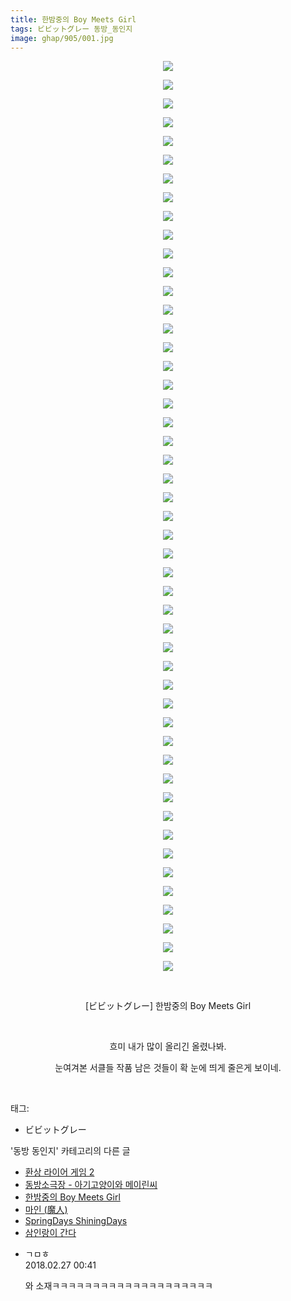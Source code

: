 ```yaml
---
title: 한밤중의 Boy Meets Girl
tags: ビビットグレー 동방_동인지
image: ghap/905/001.jpg
---
```

<div class="article">
<p style="text-align: center; clear: none; float: none;"><img src="{{ site.nasurl }}/ghap/905/001.jpg"/></p>
<p style="text-align: center; clear: none; float: none;"><img src="{{ site.nasurl }}/ghap/905/002.jpg"/></p>
<p style="text-align: center; clear: none; float: none;"><img src="{{ site.nasurl }}/ghap/905/003.jpg"/></p>
<p style="text-align: center; clear: none; float: none;"><img src="{{ site.nasurl }}/ghap/905/004.jpg"/></p>
<p style="text-align: center; clear: none; float: none;"><img src="{{ site.nasurl }}/ghap/905/005.jpg"/></p>
<p style="text-align: center; clear: none; float: none;"><img src="{{ site.nasurl }}/ghap/905/006.jpg"/></p>
<p style="text-align: center; clear: none; float: none;"><img src="{{ site.nasurl }}/ghap/905/007.jpg"/></p>
<p style="text-align: center; clear: none; float: none;"><img src="{{ site.nasurl }}/ghap/905/008.jpg"/></p>
<p style="text-align: center; clear: none; float: none;"><img src="{{ site.nasurl }}/ghap/905/009.jpg"/></p>
<p style="text-align: center; clear: none; float: none;"><img src="{{ site.nasurl }}/ghap/905/010.jpg"/></p>
<p style="text-align: center; clear: none; float: none;"><img src="{{ site.nasurl }}/ghap/905/011.jpg"/></p>
<p style="text-align: center; clear: none; float: none;"><img src="{{ site.nasurl }}/ghap/905/012.jpg"/></p>
<p style="text-align: center; clear: none; float: none;"><img src="{{ site.nasurl }}/ghap/905/013.jpg"/></p>
<p style="text-align: center; clear: none; float: none;"><img src="{{ site.nasurl }}/ghap/905/014.jpg"/></p>
<p style="text-align: center; clear: none; float: none;"><img src="{{ site.nasurl }}/ghap/905/015.jpg"/></p>
<p style="text-align: center; clear: none; float: none;"><img src="{{ site.nasurl }}/ghap/905/016.jpg"/></p>
<p style="text-align: center; clear: none; float: none;"><img src="{{ site.nasurl }}/ghap/905/017.jpg"/></p>
<p style="text-align: center; clear: none; float: none;"><img src="{{ site.nasurl }}/ghap/905/018.jpg"/></p>
<p style="text-align: center; clear: none; float: none;"><img src="{{ site.nasurl }}/ghap/905/019.jpg"/></p>
<p style="text-align: center; clear: none; float: none;"><img src="{{ site.nasurl }}/ghap/905/020.jpg"/></p>
<p style="text-align: center; clear: none; float: none;"><img src="{{ site.nasurl }}/ghap/905/021.jpg"/></p>
<p style="text-align: center; clear: none; float: none;"><img src="{{ site.nasurl }}/ghap/905/022.jpg"/></p>
<p style="text-align: center; clear: none; float: none;"><img src="{{ site.nasurl }}/ghap/905/023.jpg"/></p>
<p style="text-align: center; clear: none; float: none;"><img src="{{ site.nasurl }}/ghap/905/024.jpg"/></p>
<p style="text-align: center; clear: none; float: none;"><img src="{{ site.nasurl }}/ghap/905/025.jpg"/></p>
<p style="text-align: center; clear: none; float: none;"><img src="{{ site.nasurl }}/ghap/905/026.jpg"/></p>
<p style="text-align: center; clear: none; float: none;"><img src="{{ site.nasurl }}/ghap/905/027.jpg"/></p>
<p style="text-align: center; clear: none; float: none;"><img src="{{ site.nasurl }}/ghap/905/028.jpg"/></p>
<p style="text-align: center; clear: none; float: none;"><img src="{{ site.nasurl }}/ghap/905/029.jpg"/></p>
<p style="text-align: center; clear: none; float: none;"><img src="{{ site.nasurl }}/ghap/905/030.jpg"/></p>
<p style="text-align: center; clear: none; float: none;"><img src="{{ site.nasurl }}/ghap/905/031.jpg"/></p>
<p style="text-align: center; clear: none; float: none;"><img src="{{ site.nasurl }}/ghap/905/032.jpg"/></p>
<p style="text-align: center; clear: none; float: none;"><img src="{{ site.nasurl }}/ghap/905/033.jpg"/></p>
<p style="text-align: center; clear: none; float: none;"><img src="{{ site.nasurl }}/ghap/905/034.jpg"/></p>
<p style="text-align: center; clear: none; float: none;"><img src="{{ site.nasurl }}/ghap/905/035.jpg"/></p>
<p style="text-align: center; clear: none; float: none;"><img src="{{ site.nasurl }}/ghap/905/036.jpg"/></p>
<p style="text-align: center; clear: none; float: none;"><img src="{{ site.nasurl }}/ghap/905/037.jpg"/></p>
<p style="text-align: center; clear: none; float: none;"><img src="{{ site.nasurl }}/ghap/905/038.jpg"/></p>
<p style="text-align: center; clear: none; float: none;"><img src="{{ site.nasurl }}/ghap/905/039.jpg"/></p>
<p style="text-align: center; clear: none; float: none;"><img src="{{ site.nasurl }}/ghap/905/040.jpg"/></p>
<p style="text-align: center; clear: none; float: none;"><img src="{{ site.nasurl }}/ghap/905/041.jpg"/></p>
<p style="text-align: center; clear: none; float: none;"><img src="{{ site.nasurl }}/ghap/905/042.jpg"/></p>
<p style="text-align: center; clear: none; float: none;"><img src="{{ site.nasurl }}/ghap/905/043.jpg"/></p>
<p style="text-align: center; clear: none; float: none;"><img src="{{ site.nasurl }}/ghap/905/044.jpg"/></p>
<p style="text-align: center; clear: none; float: none;"><img src="{{ site.nasurl }}/ghap/905/045.jpg"/></p>
<p style="text-align: center; clear: none; float: none;"><img src="{{ site.nasurl }}/ghap/905/046.jpg"/></p>
<p style="text-align: center; clear: none; float: none;"><img src="{{ site.nasurl }}/ghap/905/047.jpg"/></p>
<p style="text-align: center; clear: none; float: none;"><img src="{{ site.nasurl }}/ghap/905/048.jpg"/></p>
<p style="text-align: center; clear: none; float: none;"><img src="{{ site.nasurl }}/ghap/905/049.jpg"/></p>
<p style="text-align: center; clear: none; float: none;"><br/></p>
<p style="text-align: center; clear: none; float: none;">[ビビットグレー] 한밤중의 Boy Meets Girl</p>
<p style="text-align: center; clear: none; float: none;"><br/></p>
<p style="text-align: center; clear: none; float: none;">흐미 내가 많이 올리긴 올렸나봐.</p>
<p style="text-align: center; clear: none; float: none;">눈여겨본 서클들 작품 남은 것들이 확 눈에 띄게 줄은게 보이네.</p>
<p><br/></p>
</div><div class="tagTrail">
<p>태그: </p>
<ul>
<li>ビビットグレー</li>
</ul>
</div><div class="another">
<p>'동방 동인지' 카테고리의 다른 글</p>
<ul>
<li><a href="/2016-07-17-ghap_907">환상 라이어 게임 2</a></li>
<li><a href="/2016-07-17-ghap_906">동방소극장 - 아기고양이와 메이린씨</a></li>
<li><a href="/2016-07-17-ghap_905">한밤중의 Boy Meets Girl</a></li>
<li><a href="/2016-07-17-ghap_903">마인 (魔人)</a></li>
<li><a href="/2016-07-17-ghap_902">SpringDays ShiningDays</a></li>
<li><a href="/2016-07-17-ghap_901">삼인랑이 간다</a></li>
</ul>
</div><div class="cb_module cb_fluid">
<div class="cb_wrt cb_profile">
<div class="comment">
<ul>
<li class="cb_thumb_off" id="comment15207636">
<div class="cb_comment_area">
<div class="cb_info_area">
<div class="cb_section">
<span class="cb_nick_name">ㄱㅁㅎ</span>
</div>
<div class="cb_section">
<span class="cb_date">2018.02.27 00:41 </span>
</div>
</div>
<div class="cb_dsc_comment">
<p class="cb_dsc">
											와 소재ㅋㅋㅋㅋㅋㅋㅋㅋㅋㅋㅋㅋㅋㅋㅋㅋㅋㅋㅋㅋ
										</p>
</div>
</div></li>
</ul>
</div>
</div><!-- commentList close -->
</div>
